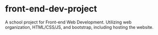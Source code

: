 # front-end-dev-project
A school project for Front-end Web Development. Utilizing web organization, HTML/CSS/JS, and bootstrap, including hosting the website.
